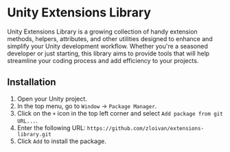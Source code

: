 # Unity Extensions Library


Unity Extensions Library is a growing collection of handy extension methods, helpers, attributes, and other utilities designed to enhance and simplify your Unity development workflow. Whether you're a seasoned developer or just starting, this library aims to provide tools that will help streamline your coding process and add efficiency to your projects.

## Installation

1. Open your Unity project.
2. In the top menu, go to `Window` -> `Package Manager`.
3. Click on the `+` icon in the top left corner and select `Add package from git URL...`.
4. Enter the following URL: `https://github.com/zloivan/extensions-library.git`
5. Click `Add` to install the package.
